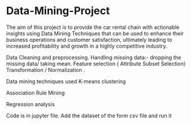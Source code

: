# Data-Mining-Project
The aim of this project is to provide the car rental chain with actionable insights using Data Mining Techniques that can be used to enhance their business
operations and customer satisfaction, ultimately leading to increased profitability and growth in a highly competitive industry.

Data Cleaning and preprocessing.
Handling missing data:-  dropping the missing data/ taking mean.
Feature selection ( Attribute Subset Selection)
Transformation / Normalization .


Data mining techniques used
K-means clustering

Association Rule Mining

Regression analysis

Code is in jupyter file. Add the dataset of the form csv file and  run it
